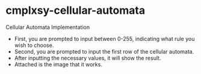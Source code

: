 # cmplxsy-cellular-automata
 Cellular Automata Implementation
 - First, you are prompted to input between 0-255, indicating what rule you wish to choose.
 - Second, you are prompted to input the first row of the cellular automata.
 - After inputting the necessary values, it will show the result.
 - Attached is the image that it works.
